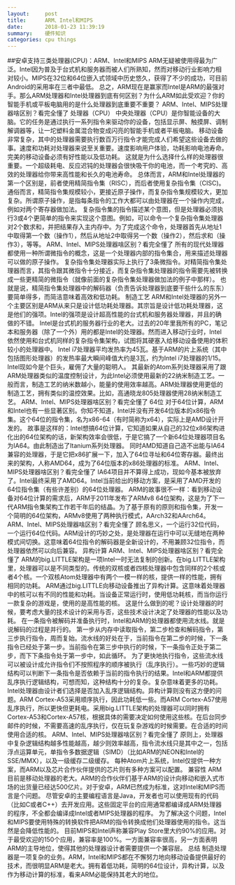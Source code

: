 ```yaml
---
layout:     post
title:      ARM、Intel和MIPS
date:       2018-01-23 11:39:19
summary:    硬件知识
categories: cpu things
---
```



##安卓支持三类处理器(CPU)：ARM、Intel和MIPS
ARM无疑被使用得最为广泛。Intel因为普及于台式机和服务器而被人们所熟知，然而对移动行业影响力相对较小。MIPS在32位和64位嵌入式领域中历史悠久，获得了不少的成功，可目前Android的采用率在三者中最低。
总之，ARM现在是赢家而Intel是ARM的最强对手。那么ARM处理器和Intel处理器到底有何区别？为什么ARM如此受欢迎？你的智能手机或平板电脑用的是什么处理器到底重要不重要？ 
ARM、Intel、MIPS处理器啥区别？看完全懂了
处理器（CPU）
中央处理器（CPU）是你智能设备的大脑。它的任务是通过执行一系列指令来驱动你的设备，包括显示屏、触摸屏、调制解调器等，让一坨塑料金属混合物变成闪亮的智能手机或者平板电脑。
移动设备非常复杂，其中的处理器需要执行数百万行指令才能完成人们希望这些设备去做的事。速度和功耗对处理器来说至关重要。速度影响用户体验，功耗影响电池寿命。完美的移动设备必须有好性能以及低功耗。
这就是为什么选择什么样的处理器很重要。一个超级耗电、反应迟钝的处理器会很快吸干你的电池，而一个考究的、高效的处理器给你带来高性能和长久的电池寿命。
总体而言，ARM和Intel处理器的第一个区别是，前者使用精简指令集（RISC），而后者使用复杂指令集（CISC)。
通俗而言，精简指令集规模较小，更接近原子操作，而复杂指令集规模较大，更加复杂。所谓原子操作，是指每条指令的工作大都可以由处理器在一个操作内完成，例如对两个寄存器做加法。
复杂指令集的指令描述某个意图，但是处理器必须执行3或4个更简单的指令来实现这个意图。例如，可以命令一个复杂指令集处理器对2个数求和，并把结果存入主内存中。为了完成这个命令，处理器首先从地址1中取得第一个数（操作1），然后从地址2中取得另一个数（操作2），然后求和（操作3），等等。
ARM、Intel、MIPS处理器啥区别？看完全懂了
所有的现代处理器都使用一种所谓微指令的概念，这是一个处理器内部的指令集合，用来描述处理器可以做的原子操作。
复杂指令集处理器实际上执行了3条微指令。对精简指令集处理器而言，其指令跟其微指令十分接近，而复杂指令集处理器的指令需要先被转换成一些更精简的微指令（就像前面的复杂指令集处理器做加法的例子中那样）。
也就是说，精简指令集处理器中的解码器（负责告诉处理器到底要干些什么的东东）要简单得多，而简洁意味着高效和低功耗。
制造工艺
ARM和Intel处理器的另外一个主要区别是ARM从来只是设计低功耗处理器。其宗旨是设计低功耗处理器，这是他们的强项。Intel的强项是设计超高性能的台式机和服务器处理器，并且的确做的不错。
Intel是台式机的服务器行业的老大。过去的20年里我所有的PC，笔记本和服务器（除了一个外）用的都是Intel的处理器。然而进入移动行业时，Intel依然使用和台式机同样的复杂指令集架构，试图将其硬塞入给移动设备使用的体积较小的处理器中。
Intel i7处理器平均发热率为45瓦。基于ARM的片上系统（其中包括图形处理器）的发热率最大瞬间峰值大约是3瓦，约为Intel i7处理器的1/15。Intel现如今是个巨头，雇佣了大量的聪明人。
其最新的Atom系列处理器采用了跟ARM处理器类似的温度控制设计，为此Intel必须使用最新的22纳米制造工艺。一般而言，制造工艺的纳米数越小，能量的使用效率越高。ARM处理器使用更低的制造工艺，拥有类似的温控效果。比如，高通晓龙805处理器使用28纳米制造工艺。
ARM、Intel、MIPS处理器啥区别？看完全懂了
64位
对于64位计算，ARM和Intel也有一些显著区别。你知不知道，Intel并没有开发64位版本的x86指令集。这个64位的指令集，名为x86-64（有时简称为x64），实际上是AMD设计开发的。
故事是这样的：Intel想搞64位计算，它知道如果从自己的32位x86架构进化出的64位架构的话，新架构效率会很低，于是它搞了一个新64位处理器项目名为IA64。由此制造出了Itanium系列处理器。
同时AMD知道自己造不出能与IA64兼容的处理器，于是它把x86扩展一下，加入了64位寻址和64位寄存器。最终出来的架构，人称AMD64，成为了64位版本的x86处理器的标准。
ARM、Intel、MIPS处理器啥区别？看完全懂了
IA64项目并不算得上成功，现如今基本被放弃了。Intel最终采用了AMD64。Intel当前给出的移动方案，是采用了AMD开发的64位指令集（有些许差别）的64位处理器。
ARM的故事很不一样：看到移动设备对64位计算的需求后，ARM于2011年发布了ARMv8 64位架构，这是为了下一代ARM指令集架构工作若干年后的结晶。为了基于原有的原则和指令集，开发一个简明的64位架构，ARMv8使用了两种执行模式，AArch32和AArch64。
ARM、Intel、MIPS处理器啥区别？看完全懂了
顾名思义，一个运行32位代码，一个运行64位代码。ARM设计的巧妙之处，是处理器在运行中可以无缝地在两种模式间切换。这意味着64位指令的解码器是全新设计的，不用兼顾32位指令，而处理器依然可以向后兼容。
异构计算
ARM、Intel、MIPS处理器啥区别？看完全懂了
ARM的big.LITTLE架构是一项Intel一时无法复制的创新。在big.LITTLE架构里，处理器可以是不同类型的。传统的双核或者四核处理器中包含同样的2个核或者4个核。一个双核Atom处理器中有两个一模一样的核，提供一样的性能，拥有相同的功耗。
ARM通过big.LITTLE向移动设备推出了异构计算。这意味着处理器中的核可以有不同的性能和功耗。当设备正常运行时，使用低功耗核，而当你运行一款复杂的游戏是，使用的是高性能的核。
这是什么做到的呢？设计处理器的时候，要考虑大量的技术设计的采用与否，这些技术设计决定了处理器的性能以及功耗。
在一条指令被解码并准备执行时，Intel和ARM的处理器都使用流水线。就是说解码的过程是并行的。
第一步从内存中读取指令，第二步检查和解码指令，第三步执行指令，周而复始。流水线的好处在于，当前指令在第二步的时候，下一条指令已经处于第一步。当前指令在第三步中执行的时候，下一条指令正处于第二步，而下下条指令处于第一步中，如此循环。
为了更快地执行指令，这些流水线可以被设计成允许指令们不按照程序的顺序被执行（乱序执行）。一些巧妙的逻辑结构可以判断下一条指令是否依赖于当前的指令执行的结果。Intel和ARM都提供乱序执行逻辑结构，可想而知，这种结构十分的复杂。复杂意味着更多的功耗。
Intel处理器由设计者们选择是否加入乱序逻辑结构。异构计算则没有这方便的问题。ARM Cortex-A53采用顺序执行，因此功耗低一些。而ARM Cortex-A57使用乱序执行，所以更快但更耗电。采用big.LITTLE架构的处理器可以同时拥有Cortex-A53和Cortex-A57核，根据具体的需要决定如何使用这些核。在后台同步邮件的时候，不需要高速的乱序执行，仅在玩复杂游戏的时候需要。在合适的时间使用合适的核。
ARM、Intel、MIPS处理器啥区别？看完全懂了
原则上，处理器中复杂逻辑结构越多性能越高，越少则效率越高，指令流水线只是其中之一，包括浮点运算单元，单指令多数据逻辑（SIMD）（比如ARM的NEON和Intel的SSE/MMX），以及一级缓存二级缓存。
每种Atom片上系统，Intel仅提供一种方案，而ARM以及芯片合作伙伴提供的芯片则有多种方案可以配置。
兼容性
ARM目前是移动处理器的老大。ARM的合作伙伴们基于ARM的设计向移动和嵌入式市场的出货量已经达500亿片。对于安卓，ARM已然成为标准，这对Intel和MIPS而言是个问题。
尽管安卓的主要编程语言是Java，开发者也可以使用现有的代码（比如C或者C++）去开发应用。这些固定平台的应用通常都编译成ARM处理器的程序，不全都会编译成Intel或者MIPS处理器的程序。
为了解决这个问题，Intel和MIPS要使用特殊的转换软件把ARM的指令转换成他们处理器使用的指令。这当然是会降低性能的。
目前MIPS和Intel声称兼容Play Store里大约90%的应用。对于最受欢迎的150个应用，兼容率是100%。一方面兼容率很高，另一方面表明ARM的主导地位，使得其他的处理器设计者需要提供一个兼容层。
总结
制造处理器是一项复杂的业务。ARM，Intel和MIPS都在不懈努力地向移动设备提供最好的技术，而很明显ARM是老大。拥有着低功耗，简明的64位设计，异构计算，以及作为移动计算的标准，看来ARM必能保持其老大的地位。


